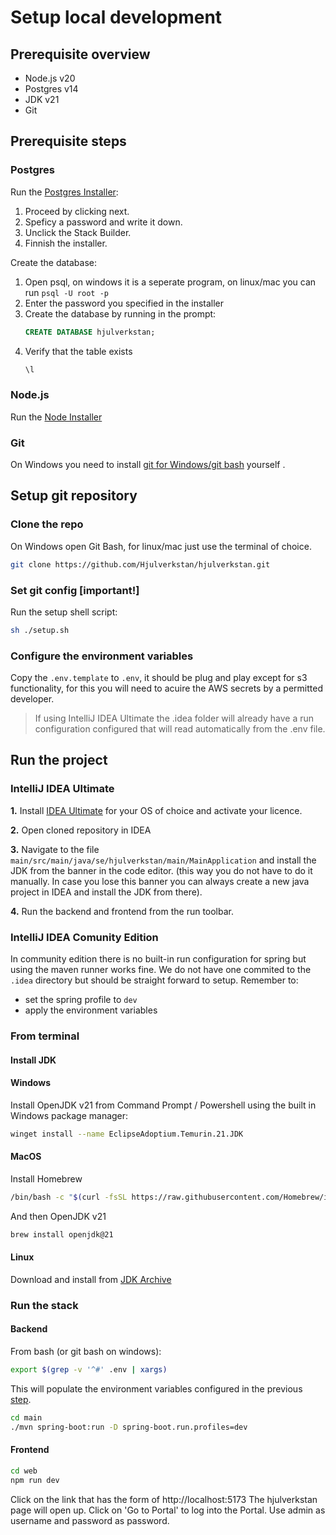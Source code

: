 # Setup local development

## Prerequisite overview

- Node.js v20
- Postgres v14
- JDK v21
- Git

## Prerequisite steps

### Postgres


Run the [Postgres Installer](https://www.postgresql.org/download/):

1. Proceed by clicking next.
2. Speficy a password and write it down.
3. Unclick the Stack Builder.
4. Finnish the installer.

Create the database:

1. Open psql, on windows it is a seperate program, on linux/mac you can run `psql -U root -p`
2. Enter the password you specified in the installer
3. Create the database by running in the prompt:
   ```sql
   CREATE DATABASE hjulverkstan;
   ```
4. Verify that the table exists
   ```sql
   \l
   ```
   
### Node.js

Run the [Node Installer](https://nodejs.org/en)

### Git

On Windows you need to install [git for Windows/git bash](https://git-scm.com/downloads/win) yourself .

## Setup git repository

### Clone the repo

On Windows open Git Bash, for linux/mac just use the terminal of choice.

```bash
git clone https://github.com/Hjulverkstan/hjulverkstan.git
```

### Set git config [important!]

Run the setup shell script:

```bash
sh ./setup.sh
```

### Configure the environment variables 

Copy the `.env.template` to `.env`, it should be plug and play except for s3 functionality, for this you will need to acuire the AWS secrets by a permitted developer.

> If using IntelliJ IDEA Ultimate the .idea folder will already have a run configuration configured that will read automatically from the .env file.

## Run the project

### IntelliJ IDEA Ultimate

**1.** Install [IDEA Ultimate](https://www.jetbrains.com/idea/download/) for your OS of choice and activate your licence.

**2.** Open cloned repository in IDEA

**3.** Navigate to the file `main/src/main/java/se/hjulverkstan/main/MainApplication` and install the JDK from the banner in the code editor. (this way you do not have to do it manually. In case you lose this banner you can always create a new java project in IDEA and install the JDK from there).

**4.** Run the backend and frontend from the run toolbar.

### IntelliJ IDEA Comunity Edition

In community edition there is no built-in run configuration for spring but using the maven runner works fine. We do not have one commited to the `.idea` directory but should be straight forward to setup. Remember to:

- set the spring profile to `dev`
- apply the environment variables

### From terminal

#### Install JDK

#### Windows

Install OpenJDK v21 from Command Prompt / Powershell using the built in Windows package manager:

```bash
winget install --name EclipseAdoptium.Temurin.21.JDK
```

#### MacOS

Install Homebrew

```bash
/bin/bash -c "$(curl -fsSL https://raw.githubusercontent.com/Homebrew/install/HEAD/install.sh)"
```

And then OpenJDK v21

```bash
brew install openjdk@21
```

#### Linux

Download and install from [JDK Archive](https://jdk.java.net/archive/)

### Run the stack

#### Backend

From bash (or git bash on windows):

```bash
export $(grep -v '^#' .env | xargs)
```

This will populate the environment variables configured in the previous [step](#configure-the-environment-variables-).

```bash
cd main
./mvn spring-boot:run -D spring-boot.run.profiles=dev
```

#### Frontend

```bash
cd web
npm run dev
```

Click on the link that has the form of http://localhost:5173
The hjulverkstan page will open up.
Click on 'Go to Portal' to log into the Portal.
Use admin as username and password as password.